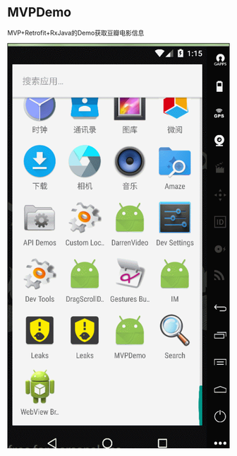 # MVPDemo
MVP+Retrofit+RxJava的Demo获取豆瓣电影信息

![效果图](https://github.com/Veken/MVPDemo/raw/master/screenshot/GIF.gif) 

